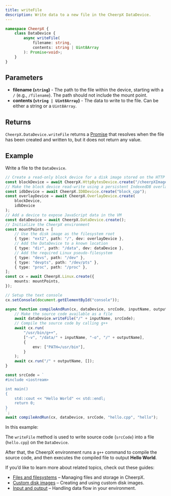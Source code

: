 ```yaml
---
title: writeFile
description: Write data to a new file in the CheerpX DataDevice.
---
```


```ts
namespace CheerpX {
	class DataDevice {
		async writeFile(
			filename: string,
			contents: string | Uint8Array
		): Promise<void>;
	}
}
```

## Parameters

- **filename (`string`)** - The path to the file within the device, starting with a `/` (e.g., `/filename`). The path should not include the mount point.
- **contents (`string | Uint8Array`)** - The data to write to the file. Can be either a string or a `Uint8Array`.

## Returns

`CheerpX.DataDevice.writeFile` returns a [Promise] that resolves when the file has been created and written to, but it does not return any value.

## Example

Write a file to the `DataDevice`.

```ts {29}
// Create a read-only block device for a disk image stored on the HTTP server
const blockDevice = await CheerpX.HttpBytesDevice.create("/cheerpXImage.ext2");
// Make the block device read-write using a persistent IndexedDB overlay
const idbDevice = await CheerpX.IDBDevice.create("block_cpp");
const overlayDevice = await CheerpX.OverlayDevice.create(
	blockDevice,
	idbDevice
);
// Add a device to expose JavaScript data in the VM
const dataDevice = await CheerpX.DataDevice.create();
// Initialize the CheerpX environment
const mountPoints = [
	// Use the disk image as the filesystem root
	{ type: "ext2", path: "/", dev: overlayDevice },
	// Add the DataDevice to a known location
	{ type: "dir", path: "/data", dev: dataDevice },
	// Add the required Linux pseudo-filesystem
	{ type: "devs", path: "/dev" },
	{ type: "devpts", path: "/dev/pts" },
	{ type: "proc", path: "/proc" },
];
const cx = await CheerpX.Linux.create({
	mounts: mountPoints,
});

// Setup the text console
cx.setConsole(document.getElementById("console"));

async function compileAndRun(cx, dataDevice, srcCode, inputName, outputName) {
	// Make the source code available as a file
	await dataDevice.writeFile("/" + inputName, srcCode);
	// Compile the source code by calling g++
	await cx.run(
		"/usr/bin/g++",
		["-v", "/data/" + inputName, "-o", "/" + outputName],
		{
			env: ["PATH=/usr/bin"],
		}
	);
	await cx.run("/" + outputName, []);
}

const srcCode = `
#include <iostream>

int main()
{
    std::cout << "Hello World" << std::endl;
    return 0;
}
`;
await compileAndRun(cx, dataDevice, srcCode, "hello.cpp", "hello");
```

In this example:

The `writeFile` method is used to write source code (`srcCode`) into a file (`hello.cpp`) on the `DataDevice`.

After that, the CheerpX environment runs a `g++` command to compile the source code, and then executes the compiled file to output **Hello World**.

If you’d like to learn more about related topics, check out these guides:

- [Files and filesystems](/docs/guides/File-System-support) – Managing files and storage in CheerpX.
- [Custom disk images](/docs/guides/custom-images) – Creating and using custom disk images.
- [Input and output](/docs/guides/input-output) – Handling data flow in your environment.

[Promise]: https://developer.mozilla.org/en-US/docs/Web/JavaScript/Reference/Global_Objects/Promise
